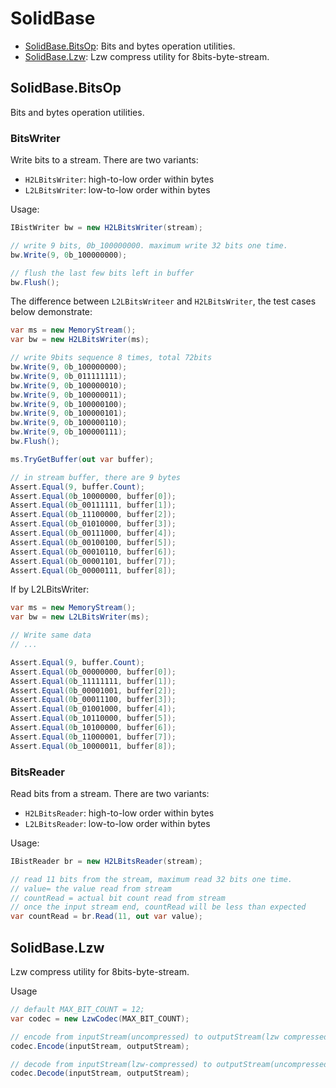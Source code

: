 # SolidBase

- [SolidBase.BitsOp](##SolidBase.BitsOp): Bits and bytes operation utilities.
- [SolidBase.Lzw](##SolidBase.Lzw): Lzw compress utility for 8bits-byte-stream.

## SolidBase.BitsOp

Bits and bytes operation utilities.

### BitsWriter

Write bits to a stream. There are two variants:

- `H2LBitsWriter`: high-to-low order within bytes
- `L2LBitsWriter`: low-to-low order within bytes

Usage:

```c#
IBistWriter bw = new H2LBitsWriter(stream);

// write 9 bits, 0b_100000000. maximum write 32 bits one time.
bw.Write(9, 0b_100000000);

// flush the last few bits left in buffer
bw.Flush();

```



The difference between `L2LBitsWriteer` and `H2LBitsWriter`, the test cases below demonstrate:

```c#
var ms = new MemoryStream();
var bw = new H2LBitsWriter(ms);

// write 9bits sequence 8 times, total 72bits
bw.Write(9, 0b_100000000);
bw.Write(9, 0b_011111111);
bw.Write(9, 0b_100000010);
bw.Write(9, 0b_100000011);
bw.Write(9, 0b_100000100);
bw.Write(9, 0b_100000101);
bw.Write(9, 0b_100000110);
bw.Write(9, 0b_100000111);
bw.Flush();

ms.TryGetBuffer(out var buffer);

// in stream buffer, there are 9 bytes
Assert.Equal(9, buffer.Count);
Assert.Equal(0b_10000000, buffer[0]);
Assert.Equal(0b_00111111, buffer[1]);
Assert.Equal(0b_11100000, buffer[2]);
Assert.Equal(0b_01010000, buffer[3]);
Assert.Equal(0b_00111000, buffer[4]);
Assert.Equal(0b_00100100, buffer[5]);
Assert.Equal(0b_00010110, buffer[6]);
Assert.Equal(0b_00001101, buffer[7]);
Assert.Equal(0b_00000111, buffer[8]);
```

If by L2LBitsWriter:

```c#
var ms = new MemoryStream();
var bw = new L2LBitsWriter(ms);

// Write same data
// ...

Assert.Equal(9, buffer.Count);
Assert.Equal(0b_00000000, buffer[0]);
Assert.Equal(0b_11111111, buffer[1]);
Assert.Equal(0b_00001001, buffer[2]);
Assert.Equal(0b_00011100, buffer[3]);
Assert.Equal(0b_01001000, buffer[4]);
Assert.Equal(0b_10110000, buffer[5]);
Assert.Equal(0b_10100000, buffer[6]);
Assert.Equal(0b_11000001, buffer[7]);
Assert.Equal(0b_10000011, buffer[8]);
```

### BitsReader

Read bits from a stream. There are two variants:

- `H2LBitsReader`: high-to-low order within bytes
- `L2LBitsReader`: low-to-low order within bytes

Usage:

```c#
IBistReader br = new H2LBitsReader(stream);

// read 11 bits from the stream, maximum read 32 bits one time.
// value= the value read from stream
// countRead = actual bit count read from stream
// once the input stream end, countRead will be less than expected
var countRead = br.Read(11, out var value);
```

## SolidBase.Lzw

Lzw compress utility for 8bits-byte-stream.

Usage

```c#
// default MAX_BIT_COUNT = 12;
var codec = new LzwCodec(MAX_BIT_COUNT);

// encode from inputStream(uncompressed) to outputStream(lzw compressed)
codec.Encode(inputStream, outputStream);

// decode from inputStream(lzw-compressed) to outputStream(uncompressed)
codec.Decode(inputStream, outputStream);
```

